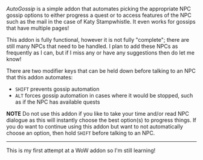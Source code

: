 _AutoGossip_ is a simple addon that automates picking the appropriate NPC gossip options to either progress a quest or to access features of the NPC such as the mail in the case of Katy Stampwhistle. It even works for gossips that have multiple pages!

This addon is fully functional, however it is not fully "complete"; there are still many NPCs that need to be handled. I plan to add these NPCs as frequently as I can, but if I miss any or have any suggestions then do let me know!

There are two modifier keys that can be held down before talking to an NPC that this addon automates:

- `SHIFT` prevents gossip automation
- `ALT` forces gossip automation in cases where it would be stopped, such as if the NPC has available quests

**NOTE** Do not use this addon if you like to take your time and/or read NPC dialogue as this will instantly choose the best option(s) to progress things. If you do want to continue using this addon but want to not automatically choose an option, then hold `SHIFT` before talking to an NPC.

---

This is my first attempt at a WoW addon so I'm still learning!
